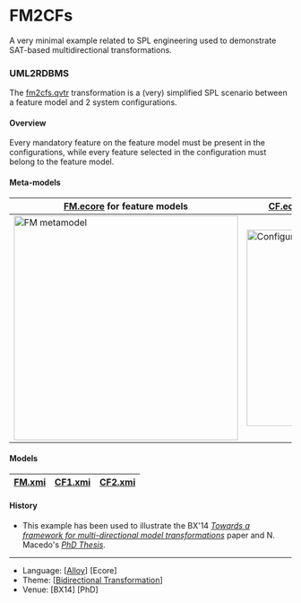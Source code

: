 # FM2CFs

A very minimal example related to SPL engineering used to demonstrate SAT-based multidirectional transformations.

### UML2RDBMS
The [fm2cfs.qvtr](Resources/fm2cfs.qvtr) transformation is a (very) simplified SPL scenario between a feature model and 2 system configurations.

#### Overview
Every mandatory feature on the feature model must be present in the configurations, while every feature selected in the configuration must belong to the feature model.

#### Meta-models
| [FM.ecore](Resources/FM.ecore) for feature models | [CF.ecore](Resources/CF.ecore) for the first configuration | [CF.ecore](Resources/CF.ecore) for the second configuration |
| --- | --- | --- |
| <img src="Resources/images/FM_metamodel.png" alt="FM metamodel" width="400px"> | <img src="Resources/images/CF_metamodel.png" alt="Configuration metamodel" width="350px"> | <img src="Resources/images/CF_metamodel.png" alt="Configuration metamodel" width="350px"> |

#### Models
| [FM.xmi](Resources/FM.xmi) | [CF1.xmi](Resources/CF1.xmi) | [CF2.xmi](Resources/CF2.xmi) |
| --- | --- | --- |

#### History
* This example has been used to illustrate the BX'14 *[Towards a framework for multi-directional model transformations](http://nmacedo.github.io/pubs.html#bx14)* paper and N. Macedo's *[PhD Thesis](http://nmacedo.github.io/pubs.html#phd14)*.

---

* Language: [[Alloy](https://github.com/nmacedo/MSV/wiki/By-Language#alloy)] [Ecore]
* Theme: [[Bidirectional Transformation](https://github.com/nmacedo/MSV/wiki/By-Theme#bidirectional-transformation)] 
* Venue: [BX14] [PhD]
